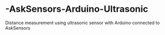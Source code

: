 # -AskSensors-Arduino-Ultrasonic
Distance measurement using ultrasonic sensor with Arduino connected to AskSensors
